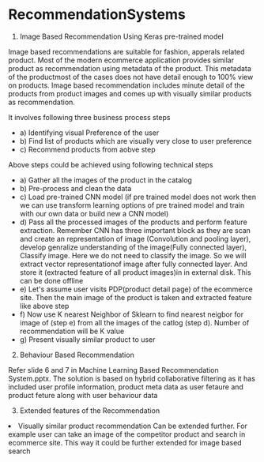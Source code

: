 # RecommendationSystems

1) Image Based Recommendation Using Keras pre-trained model

Image based recommendations are suitable for fashion, apperals related product. Most of the modern ecommerce application provides similar product as recommendation using metadata of the product. This metadata of the productmost of the cases does not have detail enough to 100% view on products. Image based recommendation includes minute detail of the products from product images and comes up with visually similar products as recommendation.

It involves following three business process steps
<ul>
<li>a) Identifying visual Preference of the user</li> <li>b) Find list of products which are visually very close to user preference </li>
<li>c) Recommend products from aobve step </li>
</ul>
Above steps could be achieved using following technical steps
<ul>
 <li>a) Gather all the images of the product in the catalog</li><li>b) Pre-process and clean the data</li> <li>c) Load pre-trained CNN model (if pre trained model does not work then we can use transform learning options of pre trained model and train with our own data or build new a CNN model)</li> <li>d) Pass all the processed images of the products and perform feature extraction. Remember CNN has three important block as they are scan and create an representation of image (Convolution and pooling layer), develop genralize understanding of the image(Fully connected layer), Classify image. Here we do not need to classify the image. So we will extract vector representationof image after fully connected layer. And store it (extracted feature of all product images)in in external disk. This can be done offline</li><li>e) Let's assume user visits PDP(product detail page) of the ecommerce site. Then the main image of the product is taken and extracted feature like above step</li><li>f) Now use K nearest Neighbor of Sklearn to find nearest neigbor for image of (step e) from all the images of the catlog (step d). Number of recommendation will be K value</li><li>g) Present visually similar product to user</li>
 </ul>
 
 2) Behaviour Based Recommendation
 
 Refer slide 6 and 7 in Machine Learning Based Recommendation System.pptx. The solution is based on hybrid collaborative filtering as it has included user profile information, product meta data as user fetaure and product feture along with user behaviour data
 
 3) Extended features of the Recommendation
 </ul>
 <li>Visually similar product recommendation Can be extended further. For example user can take an image of the competitor product and search in ecommerce site. This way it could be further extended for image based search</li>

